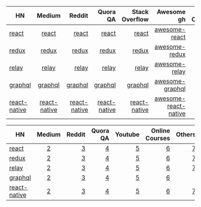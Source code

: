  
 
 
 
 
 
 
 | HN        | Medium         | Reddit |  Quora QA  | Stack Overflow | Awesome gh | Online Courses| Others |
| ------------- |:-------------:| -----:| -----:|-----:|-----:|-----:| -----:|
|  [react](https://hn.algolia.com/?query=react&sort=byPopularity&prefix&page=0&dateRange=all&type=story)  | [react](https://medium.com/tag/react?source=related)  | [react](https://www.reddit.com/r/reactjs/)  | [react](https://www.quora.com/topic/React-JavaScript-library)  |  [react](https://stackoverflow.com/search?q=react)    | [awesome-react](https://github.com/enaqx/awesome-react)  | [7]()  | [8]()  |
|  [redux](https://hn.algolia.com/?query=redux&sort=byPopularity&prefix&page=0&dateRange=all&type=story)  | [redux](https://medium.com/tag/redux)  | [redux](https://www.reddit.com/r/reduxjs/)  | [redux](https://www.quora.com/topic/Redux-JavaScript-library)  |   [redux](https://stackoverflow.com/search?q=redux)   | [awesome-redux](https://github.com/xgrommx/awesome-redux)  | [7]()  | [8]()  |
|  [relay](https://hn.algolia.com/?query=relay&sort=byPopularity&prefix&page=0&dateRange=all&type=story)  | [relay](https://medium.com/tag/relay)  | [relay](https://www.reddit.com/r/relay/)  | [relay](https://www.quora.com/topic/Relay-JS-Framework)  |   [relay](https://stackoverflow.com/search?q=relay)  | [awesome-relay](https://github.com/expede/awesome-relay)  | [7]()  | [8]()  |
 |  [graphql](https://hn.algolia.com/?query=graphql&sort=byPopularity&prefix&page=0&dateRange=all&type=story)  | [graphql](https://medium.com/tag/graphql)  | [graphql](https://www.reddit.com/r/graphql/)  | [graphql](https://www.quora.com/topic/GraphQL)  |   [graphql](https://stackoverflow.com/search?q=graphql)  | [awesome-graphql](https://github.com/chentsulin/awesome-graphql)  | [7]()  | [8]()  |
|  [react-native](https://hn.algolia.com/?query=react%20native&sort=byPopularity&prefix&page=0&dateRange=all&type=story)  | [react-native](https://medium.com/tag/react-native)  | [react-native](https://www.reddit.com/r/reactnative/)  | [react-native](https://www.quora.com/topic/React-Native-1)  |   [react-native](https://stackoverflow.com/search?q=react+native)  | [awesome-react-native](https://github.com/jondot/awesome-react-native)  | [7]()  | [8]()  |























 | HN        | Medium         | Reddit|  Quora QA  | Youtube | Online Courses| Others |
| ------------- |:-------------:| -----:| -----:|-----:|-----:|-----:|
|  [react](https://hn.algolia.com/?query=react&sort=byPopularity&prefix&page=0&dateRange=all&type=story)  | [2]()  | [3]()  | [4]()  |  [5]()    | [6]()  | [7]()  |
|  [redux](https://hn.algolia.com/?query=redux&sort=byPopularity&prefix&page=0&dateRange=all&type=story)  | [2]()  | [3]()  | [4]()  |   [5]()   | [6]()  | [7]()  |
|  [relay](https://hn.algolia.com/?query=relay&sort=byPopularity&prefix&page=0&dateRange=all&type=story)  | [2]()  | [3]()  | [4]()  |   [5]()  | [6]()  | [7]()  |
 |  [graphql](https://hn.algolia.com/?query=graphql&sort=byPopularity&prefix&page=0&dateRange=all&type=story)  | [2]()  | [3]()  | [4]()  |   [5]()  | [6]()  | 
|  [react-native](https://hn.algolia.com/?query=react%20native&sort=byPopularity&prefix&page=0&dateRange=all&type=story)  | [2]()  | [3]()  | [4]()  |   [5]()  | [6]()  | [7]()  |
